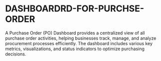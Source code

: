 # DASHBOARDRD-FOR-PURCHSE-ORDER
A Purchase Order (PO) Dashboard provides a centralized view of all purchase order activities, helping businesses track, manage, and analyze procurement processes efficiently. The dashboard includes various key metrics, visualizations, and status indicators to optimize purchasing decisions.
